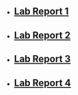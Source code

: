 * ## [Lab Report 1](lab_1/lab_report_1)
* ## [Lab Report 2](lab_3/lab_report_2)
* ## [Lab Report 3](lab_5/lab_report_3)
* ## [Lab Report 4](lab_7/lab_report_4)